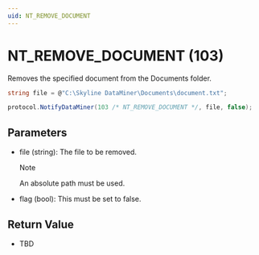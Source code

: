 ```yaml
---
uid: NT_REMOVE_DOCUMENT
---
```


# NT_REMOVE_DOCUMENT (103)

Removes the specified document from the Documents folder.

```csharp
string file = @"C:\Skyline DataMiner\Documents\document.txt";

protocol.NotifyDataMiner(103 /* NT_REMOVE_DOCUMENT */, file, false);
```

## Parameters

- file (string): The file to be removed.
  > [!NOTE]
  > An absolute path must be used.
- flag (bool): This must be set to false.

## Return Value

- TBD
